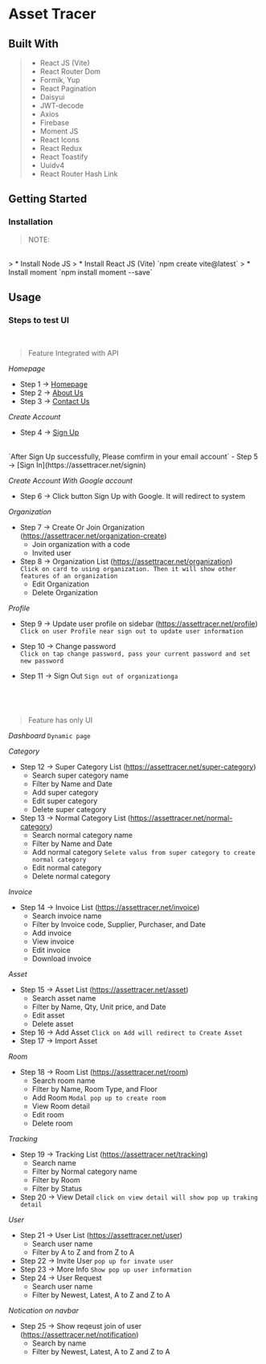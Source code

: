 
# Asset Tracer
## Built With

> - React JS (Vite)
> - React Router Dom
> - Formik, Yup
> - React Pagination
> - Daisyui
> - JWT-decode
> - Axios
> - Firebase
> - Moment JS
> - React Icons
> - React Redux
> - React Toastify
> - Uuidv4
> - React Router Hash Link

## Getting Started
### Installation
> NOTE: 
<br>
> * Install Node JS
> * Install React JS (Vite) `npm create vite@latest` 
> * Install moment `npm install moment --save`

## Usage
### Steps to test UI
<br>

> Feature Integrated with API

*Homepage*

- Step 1 -> [Homepage](https://assettracer.net)
- Step 2 -> [About Us](https://assettracer.net/about)
- Step 3 -> [Contact Us](https://assettracer.net/contact)

*Create Account*

- Step 4 -> [Sign Up](https://assettracer.net/signup)
<br>
`After Sign Up successfully, Please comfirm in your email account`
- Step 5 -> [Sign In](https://assettracer.net/signin)


*Create Account With Google account*
- Step 6 -> Click button Sign Up with Google. It will redirect to system


*Organization*

- Step 7 -> Create Or Join Organization (https://assettracer.net/organization-create)
  - Join organization with a code
  - Invited user
- Step 8 -> Organization List (https://assettracer.net/organization) <br>
`Click on card to using organization. Then it will show other features of an organization`
  - Edit Organization
  - Delete Organization

*Profile*

- Step 9 -> Update user profile on sidebar (https://assettracer.net/profile) <br>
  `Click on user Profile near sign out to update user information`

- Step 10 -> Change password <br>
  `Click on tap change password, pass your current password and set new password`

- Step 11 -> Sign Out `Sign out of organizationga`
<br>

#

> Feature has only UI



*Dashboard* `Dynamic page`

*Category*
- Step 12 -> Super Category List (https://assettracer.net/super-category)
  - Search super category name
  - Filter by Name and Date
  - Add super category
  - Edit super category
  - Delete super category
- Step 13 -> Normal Category List (https://assettracer.net/normal-category)
  - Search normal category name
  - Filter by Name and Date
  - Add normal category `Selete valus from super category to create normal category`
  - Edit normal category
  - Delete normal category

*Invoice*
- Step 14 -> Invoice List (https://assettracer.net/invoice)
  - Search invoice name
  - Filter by Invoice code, Supplier, Purchaser, and Date
  - Add invoice 
  - View invoice
  - Edit invoice 
  - Download invoice

*Asset*
- Step 15 -> Asset List (https://assettracer.net/asset)
  - Search asset name
  - Filter by Name, Qty, Unit price, and Date
  - Edit asset
  - Delete asset
- Step 16 -> Add Asset `Click on Add will redirect to Create Asset`
- Step 17 -> Import Asset

*Room*
- Step 18 -> Room List (https://assettracer.net/room)
  - Search room name
  - Filter by Name, Room Type, and Floor
  - Add Room `Modal pop up to create room`
  - View Room detail
  - Edit room
  - Delete room

*Tracking*
- Step 19 -> Tracking List (https://assettracer.net/tracking)
  - Search name
  - Filter by Normal category name
  - Filter by Room
  - Filter by Status
- Step 20 -> View Detail `click on view detail will show pop up traking detail`

*User*
- Step 21 -> User List (https://assettracer.net/user)
  - Search user name
  - Filter by A to Z and from Z to A
- Step 22 -> Invite User `pop up for invate user`
- Step 23 -> More Info `Show pop up user information`
- Step 24 -> User Request 
  - Search user name
  - Filter by Newest, Latest, A to Z and Z to A

*Notication on navbar*
- Step 25 -> Show reqeust join of user (https://assettracer.net/notification)
  - Search by name
  - Filter by Newest, Latest, A to Z and Z to A
